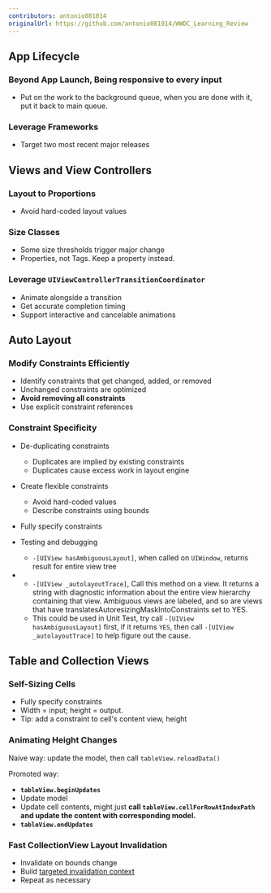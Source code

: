 ```yaml
---
contributors: antonio081014
originalUrl: https://github.com/antonio081014/WWDC_Learning_Review
---
```


## App Lifecycle

### Beyond App Launch, Being responsive to every input

- Put on the work to the background queue, when you are done with it, put it back to main queue.

### Leverage Frameworks

- Target two most recent major releases

## Views and View Controllers

### Layout to Proportions

- Avoid hard-coded layout values

### Size Classes

- Some size thresholds trigger major change
- Properties, not Tags. Keep a property instead.

### Leverage `UIViewControllerTransitionCoordinator`

- Animate alongside a transition
- Get accurate completion timing
- Support interactive and cancelable animations

## Auto Layout

### Modify Constraints Efficiently

- Identify constraints that get changed, added, or removed 
- Unchanged constraints are optimized
- **Avoid removing all constraints**
- Use explicit constraint references

### Constraint Specificity 

- De-duplicating constraints
  - Duplicates are implied by existing constraints 
  - Duplicates cause excess work in layout engine

- Create flexible constraints
  - Avoid hard-coded values
  - Describe constraints using bounds

- Fully specify constraints
- Testing and debugging
  - `-[UIView hasAmbiguousLayout]`, when called on `UIWindow`, returns result for entire view tree

-  
  - `-[UIView _autolayoutTrace]`, Call this method on a view. It returns a string with diagnostic information about the entire view hierarchy containing that view. Ambiguous views are labeled, and so are views that have translatesAutoresizingMaskIntoConstraints set to YES.
  - This could be used in Unit Test, try call `-[UIView hasAmbiguousLayout]` first, if it returns `YES`, then call `-[UIView _autolayoutTrace]` to help figure out the cause.
  
## Table and Collection Views

### Self-Sizing Cells

- Fully specify constraints
- Width = input; height = output.
- Tip: add a constraint to cell's content view, height

### Animating Height Changes

Naive way: update the model, then call `tableView.reloadData()`

Promoted way: 

- **`tableView.beginUpdates`**
- Update model
- Update cell contents, might just **call `tableView.cellForRowAtIndexPath` and update the content with corresponding model.**
- **`tableView.endUpdates`**
### Fast CollectionView Layout Invalidation
- Invalidate on bounds change
- Build [targeted invalidation context](https://developer.apple.com/documentation/uikit/uicollectionviewlayoutinvalidationcontext)
- Repeat as necessary